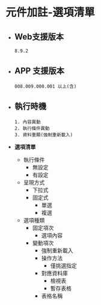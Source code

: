 # 元件加註-選項清單

* ## Web支援版本
  
      8.9.2

* ## APP 支援版本

      008.009.000.001 以上(含)

* ## 執行時機

      1. 內容異動
      2. 執行條件異動
      3. 資料重顯(強制重新載入)

* __選項清單__
  * 執行條件
    * 無設定
    * 有設定
  * 呈現方式
    * 下拉式
    * 固定式
      * 單選
      * 複選
  * 選項種類
    * 固定項次
      * 選項內容
    * 變動項次
      * 強制重新載入
      * 操作方法
        * 僅挑選指定
      * 對應資料庫
        * 檢視表
        * 暫存表格
      * 表格名稱
